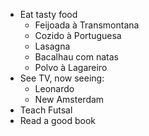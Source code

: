 * Eat tasty food
  * Feijoada à Transmontana
  * Cozido à Portuguesa
  * Lasagna
  * Bacalhau com natas
  * Polvo à Lagareiro
* See TV, now seeing:
  * Leonardo
  * New Amsterdam
* Teach Futsal
* Read a good book
